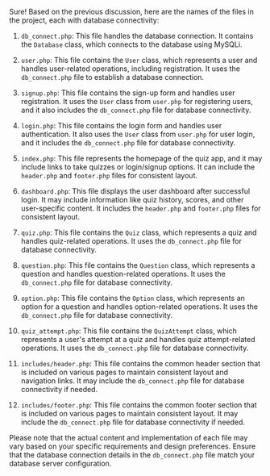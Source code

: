 Sure! Based on the previous discussion, here are the names of the files in the project, each with database connectivity:

1. `db_connect.php`: This file handles the database connection. It contains the `Database` class, which connects to the database using MySQLi.

2. `user.php`: This file contains the `User` class, which represents a user and handles user-related operations, including registration. It uses the `db_connect.php` file to establish a database connection.

3. `signup.php`: This file contains the sign-up form and handles user registration. It uses the `User` class from `user.php` for registering users, and it also includes the `db_connect.php` file for database connectivity.

4. `login.php`: This file contains the login form and handles user authentication. It also uses the `User` class from `user.php` for user login, and it includes the `db_connect.php` file for database connectivity.

5. `index.php`: This file represents the homepage of the quiz app, and it may include links to take quizzes or login/signup options. It can include the `header.php` and `footer.php` files for consistent layout.

6. `dashboard.php`: This file displays the user dashboard after successful login. It may include information like quiz history, scores, and other user-specific content. It includes the `header.php` and `footer.php` files for consistent layout.

7. `quiz.php`: This file contains the `Quiz` class, which represents a quiz and handles quiz-related operations. It uses the `db_connect.php` file for database connectivity.

8. `question.php`: This file contains the `Question` class, which represents a question and handles question-related operations. It uses the `db_connect.php` file for database connectivity.

9. `option.php`: This file contains the `Option` class, which represents an option for a question and handles option-related operations. It uses the `db_connect.php` file for database connectivity.

10. `quiz_attempt.php`: This file contains the `QuizAttempt` class, which represents a user's attempt at a quiz and handles quiz attempt-related operations. It uses the `db_connect.php` file for database connectivity.

11. `includes/header.php`: This file contains the common header section that is included on various pages to maintain consistent layout and navigation links. It may include the `db_connect.php` file for database connectivity if needed.

12. `includes/footer.php`: This file contains the common footer section that is included on various pages to maintain consistent layout. It may include the `db_connect.php` file for database connectivity if needed.

Please note that the actual content and implementation of each file may vary based on your specific requirements and design preferences. Ensure that the database connection details in the `db_connect.php` file match your database server configuration.
